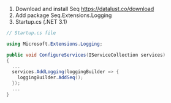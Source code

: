 1. Download and install Seq https://datalust.co/download
2. Add package Seq.Extensions.Logging
3. Startup.cs (.NET 3.1)
```csharp
// Startup.cs file

using Microsoft.Extensions.Logging;

public void ConfigureServices(IServiceCollection services)
{
  ...  
  services.AddLogging(loggingBuilder => {
    loggingBuilder.AddSeq();
  });
  ...
}
```
